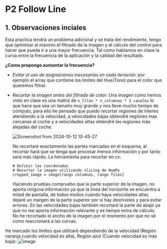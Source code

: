 # P2 Follow Line
## 1. Observaciones inciales
Esta practica tendrá un problema adicional y se trata del rendimiento, tengo que optimizar al máximo el filtrado de la imagen y 
el cálculo del control para hacer que pueda ir a una mayor frecuencia. Tal como hablamos en clase la curva entre la frecuencia de la aplicación
y la calidad del resultado.

**¿Como propongo aumentar la frecuencia?**

* *Evitar el uso de asignaciones inecesarias en cada iteración:* por ejemplo el array que contiene los límites
del Hue(Tono) para el color que queremos filtrar.

* *Recortar la imagen antes del filtrado de color:* Una imagen como hemos visto en clase es una matriz de `n_filas * n_columnas * 3 canales` lo que hace que sea un tamaño
  muy grande y nos lleve mucho tiempo de cómputo, para ello he pensado que puedo recortar regiones de interes atendiendo a la velocidad, a velocidades bajas obtendré regiónes mas cercanas al coche
  y a velocidades altas obtendré las regiones más alejadas del coche.

  ![Screenshot from 2024-10-12 10-45-27](https://github.com/user-attachments/assets/040fecc9-37a6-4644-aa13-7537d7707453)

  No recortaré exactamente las partes marcadas en el esquema, al recortar hará que se tenga que procesar menos información y por tanto será más rápido.
  La herramienta para recortar en cv:
  ```python3
  # Definir las coordenadas
  # Recortar la imagen utilizando slicing de NumPy
  cropped_image = image[rango columnas, rango filas]
  ```
  Haciendo pruebas compruebo que la parte superior de la imagen, no aporta ningúna información ya que la linea del horizonte se encuentra a mitad de pantalla, de todos modos cuando haya velocidades altas dejaré un
  margen de la parte superior por si hay desniveles y para evitar errores. En las velocidades bajas también recortaré la parte de abajo ya que no me aporta información relevante y es tiempo extra de cálculo. No he recortado el ancho de la imagen por el momento por que no sé como reaccionará a las curvas.

He marcado los límites que utilizaré dependiendo de la velocidad (Región naranja cuando velocidad es alta), Región azul (Cuando velocidad es más baja):
![image](https://github.com/user-attachments/assets/39931016-e467-448b-9a74-3f8ab6a2e652)
